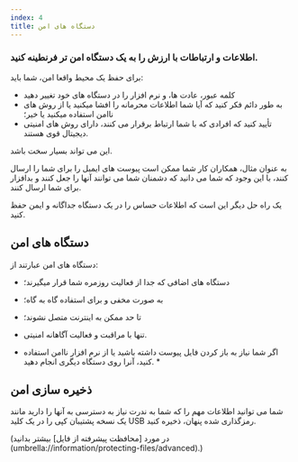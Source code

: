 ```yaml
---
index: 4
title: دستگاه های امن
---
```

### اطلاعات و ارتباطات با ارزش را به یک دستگاه امن تر فرنطینه کنید.

برای حفظ یک محیط واقعا امن، شما باید:

*   کلمه عبور، عادت ها، و نرم افزار را در دستگاه های خود تغییر دهید
*  به طور دائم فکر کنید که آیا شما اطلاعات محرمانه را افشا میکنید یا از روش های ناامن استفاده میکنید یا خیر؛
*  تأیید کنید که افرادی که با شما ارتباط برقرار می کنند، دارای روش های امنیتی دیجیتال قوی هستند.

این می تواند بسیار سخت باشد.

به عنوان مثال، همکاران کار شما ممکن است پیوست های ایمیل را برای شما را ارسال کنند، با این وجود که شما می دانید که دشمنان شما می توانند آنها را جعل کنند و بدافزار برای شما ارسال کنند.

یک راه حل دیگر این است که اطلاعات حساس را در یک دستگاه جداگانه و ایمن حفظ کنید.

## دستگاه های امن

دستگاه های امن عبارتند از:

* دستگاه های اضافی که جدا از فعالیت روزمره شما قرار میگیرند؛
* به صورت مخفی و برای استفاده گاه به گاه؛
* تا حد ممکن به اینترنت متصل نشوند؛
* تنها با مراقبت و فعالیت آگاهانه امنیتی.

* اگر شما نیاز به باز کردن فایل پیوست داشته باشید یا از نرم افزار ناامن استفاده کنید، آنرا روی دستگاه دیگری انجام دهید. *

## ذخیره سازی امن

شما می توانید اطلاعات مهم را که شما به ندرت نیاز به دسترسی به آنها را دارید مانند یک نسخه پشتیبان کپی را در یک کلید USB رمزگذاری شده پنهان، ذخیره کنید.

(در مورد [محافظت پیشرفته از فایل] بیشتر بدانید (umbrella://information/protecting-files/advanced).)